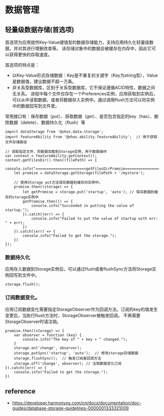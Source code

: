 # 数据管理
## 轻量级数据存储(首选项)
首选项为应用提供Key-Value键值型的数据存储能力，支持应用持久化轻量级数据，并对其进行增删改查等。
该存储对象中的数据会被缓存在内存中，因此它可以获得更快的存取速度。

首选项的特点是：
- 以Key-Value形式存储数据：Key是不重复的关键字（Key为string型），Value是数据值，建议数据不超一万条。
- 非关系型数据库，区别于关系型数据库，它不保证遵循ACID特性，数据之间无关系。
进程中每个文件仅存在一个Preferences实例，应用获取到实例后，可以从中读取数据，或者将数据存入实例中。通过调用flush方法可以将实例中的数据回写到文件里。

常用接口有：保存数据（put）、获取数据（get）、是否包含指定的key（has）、删除数据（delete）、数据持久化（flush）等

```
import dataStorage from '@ohos.data.storage';
import featureAbility from '@ohos.ability.featureAbility';  // 用于获取文件存储路径

// 读取指定文件，将数据加载到Storage实例，用于数据操作
var context = featureAbility.getContext();
context.getFilesDir().then((filePath) => {
    console.info("======================>getFilesDirPromsie====================>");
    let promise = dataStorage.getStorage(filePath + '/mystore');
    
    // 使用Storage put方法保存数据到缓存的实例中。
    promise.then((storage) => {
        let getPromise = storage.put('startup', 'auto'); // 保存数据到缓存的storage实例中
        getPromise.then(() => {
            console.info("Succeeded in putting the value of startup.");
        }).catch((err) => {
            console.info("Failed to put the value of startup with err: " + err);
        })
    }).catch((err) => {
        console.info("Failed to get the storage.");
    })
});

```
### 数据持久化
应用存入数据到Storage实例后，可以通过flush或者flushSync方法将Storage实例回写到文件中。
```
storage.flush();
```

### 订阅数据变化。

应用订阅数据变化需要指定StorageObserver作为回调方法。订阅的key的值发生变更后，当执行flush方法时，StorageObserver被触发回调。
不再需要StorageObserver时请注销。

```
promise.then((storage) => {
    var observer = function (key) {
        console.info("The key of " + key + " changed.");
    }
    storage.on('change', observer);
    storage.putSync('startup', 'auto');  // 修改storage存储数据
    storage.flushSync();  // 触发订阅者回调方法
    storage.off('change', observer); // 注销数据变化订阅
}).catch((err) => {
    console.info("Failed to get the storage.");
})
```


## reference
- https://developer.harmonyos.com/cn/docs/documentation/doc-guides/database-storage-guidelines-0000001333321009